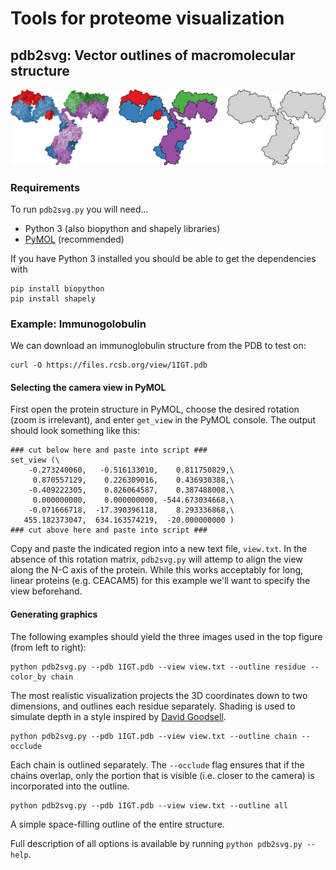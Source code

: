 # Tools for proteome visualization
## pdb2svg: Vector outlines of macromolecular structure
<img src="ig_example.png" alt="logo" width=700/>

### Requirements
To run `pdb2svg.py` you will need...
* Python 3 (also biopython and shapely libraries)
* [PyMOL](https://pymol.org/2/) (recommended)

If you have Python 3 installed you should be able to get the dependencies with
```
pip install biopython
pip install shapely
```

### Example: Immunogolobulin
We can download an immunoglobulin structure from the PDB to test on:
```
curl -O https://files.rcsb.org/view/1IGT.pdb
```
#### Selecting the camera view in PyMOL
First open the protein structure in PyMOL, choose the desired rotation (zoom is irrelevant), and enter `get_view` in the PyMOL console. The output should look something like this:
```
### cut below here and paste into script ###
set_view (\
    -0.273240060,   -0.516133010,    0.811750829,\
     0.870557129,    0.226309016,    0.436930388,\
    -0.409222305,    0.826064587,    0.387488008,\
     0.000000000,    0.000000000, -544.673034668,\
    -0.071666718,  -17.390396118,    8.293336868,\
   455.182373047,  634.163574219,  -20.000000000 )
### cut above here and paste into script ###
```
Copy and paste the indicated region into a new text file, `view.txt`. In the absence of this rotation matrix, `pdb2svg.py` will attemp to align the view along the N-C axis of the protein. While this works acceptably for long, linear proteins (e.g. CEACAM5) for this example we'll want to specify the view beforehand.

#### Generating graphics
The following examples should yield the three images used in the top figure (from left to right):
```
python pdb2svg.py --pdb 1IGT.pdb --view view.txt --outline residue --color_by chain
```
The most realistic visualization projects the 3D coordinates down to two dimensions, and outlines each residue separately. Shading is used to simulate depth in a style inspired by [David Goodsell](https://pdb101.rcsb.org/motm/21).

```
python pdb2svg.py --pdb 1IGT.pdb --view view.txt --outline chain --occlude
```
Each chain is outlined separately. The `--occlude` flag ensures that if the chains overlap, only the portion that is visible (i.e. closer to the camera) is incorporated into the outline.

```
python pdb2svg.py --pdb 1IGT.pdb --view view.txt --outline all
```
A simple space-filling outline of the entire structure.

Full description of all options is available by running `python pdb2svg.py --help`.
